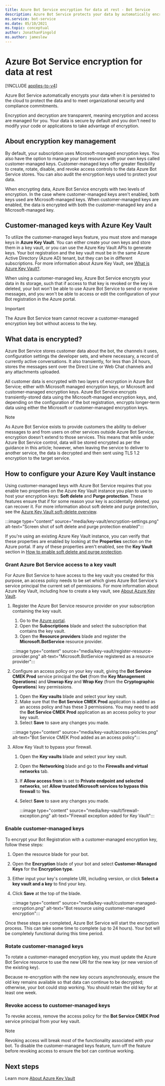 ```yaml
---
title: Azure Bot Service encryption for data at rest - Bot Service
description: Azure Bot Service protects your data by automatically encrypting it before persisting it to the cloud with Microsoft provided encryption keys.
ms.service: bot-service
ms.date: 05/10/2021
ms.topic: conceptual
author: JonathanFingold
ms.author: jameslew
---
```


# Azure Bot Service encryption for data at rest

[!INCLUDE [applies-to-v4](includes/applies-to-v4-current.md)]

Azure Bot Service automatically encrypts your data when it is persisted to the cloud to protect the data and to meet organizational security and compliance commitments.

Encryption and decryption are transparent, meaning encryption and access are managed for you. Your data is secure by default and you don't need to modify your code or applications to take advantage of encryption.

## About encryption key management

By default, your subscription uses Microsoft-managed encryption keys. You also have the option to manage your bot resource with your own keys called customer-managed keys. Customer-managed keys offer greater flexibility to create, rotate, disable, and revoke access controls to the data Azure Bot Service stores. You can also audit the encryption keys used to protect your data.

When encrypting data, Azure Bot Service encrypts with two levels of encryption. In the case where customer-managed keys aren't enabled, both keys used are Microsoft-managed keys. When customer-managed keys are enabled, the data is encrypted with both the customer-managed key and a Microsoft-managed key.


## Customer-managed keys with Azure Key Vault

To utilize the customer-managed keys feature, you must store and manage keys in **Azure Key Vault**. You can either create your own keys and store them in a key vault, or you can use the Azure Key Vault APIs to generate keys. Your bot registration and the key vault must be in the same Azure Active Directory (Azure AD) tenant, but they can be in different subscriptions. For more information about Azure Key Vault, see [What is Azure Key Vault?](/azure/key-vault/key-vault-overview).

When using a customer-managed key, Azure Bot Service encrypts your data in its storage, such that if access to that key is revoked or the key is deleted, your bot won't be able to use Azure Bot Service to send or receive messages, and you won't be able to access or edit the configuration of your Bot registration in the Azure portal.

> [!IMPORTANT]
> The Azure Bot Service team cannot recover a customer-managed encryption key bot without access to the key.

## What data is encrypted?

Azure Bot Service stores customer data about the bot, the channels it uses, configuration settings the developer sets, and where necessary, a record of currently active conversations. It also transiently, for less than 24 hours, stores the messages sent over the Direct Line or Web Chat channels and any attachments uploaded.

All customer data is encrypted with two layers of encryption in Azure Bot Service; either with Microsoft managed encryption keys, or Microsoft and customer-managed encryption keys. Azure Bot Service encrypts transiently-stored data using the Microsoft-managed encryption keys, and, depending on the configuration of the bot registration, encrypts longer-term data using either the Microsoft or customer-managed encryption keys.

> [!NOTE]
> As Azure Bot Service exists to provide customers the ability to deliver messages to and from users on other services outside Azure Bot Service, encryption doesn't extend to those services. This means that while under Azure Bot Service control, data will be stored encrypted as per the guidance in this article; however, when leaving the service to deliver to another service, the data is decrypted and then sent using TLS 1.2 encryption to the target service.

## How to configure your Azure Key Vault instance

Using customer-managed keys with Azure Bot Service requires that you enable two properties on the Azure Key Vault instance you plan to use to host your encryption keys: **Soft delete** and **Purge protection**. These features ensure that if for some reason your key is accidentally deleted, you can recover it. For more information about soft delete and purge protection, see the [Azure Key Vault soft-delete overview](/azure/key-vault/general/soft-delete-overview).

:::image type="content" source="media/key-vault/encryption-settings.png" alt-text="Screen shot of soft delete and purge protection enabled":::

If you're using an existing Azure Key Vault instance, you can verify that these properties are enabled by looking at the **Properties** section on the Azure portal. If any of these properties aren't enabled, see the **Key Vault** section in [How to enable soft delete and purge protection](/azure/key-vault/general/key-vault-recovery).

### Grant Azure Bot Service access to a key vault

For Azure Bot Service to have access to the key vault you created for this purpose, an access policy needs to be set which gives Azure Bot Service's service principal the current set of permissions. For more information about Azure Key Vault, including how to create a key vault, see [About Azure Key Vault](/azure/key-vault/general/overview).

1. Register the Azure Bot Service resource provider on your subscription containing the key vault.
    1. Go to the [Azure portal](https://ms.portal.azure.com).
    1. Open the **Subscriptions** blade and select the subscription that contains the key vault.
    1. Open the **Resource providers** blade and register the **Microsoft.BotService** resource provider.

    :::image type="content" source="media/key-vault/register-resource-provider.png" alt-text="Microsoft.BotService registered as a resource provider":::

1. Configure an access policy on your key vault, giving the **Bot Service CMEK Prod** service principal the **Get** (from the **Key Management Operations**) and **Unwrap Key** and **Wrap Key** (from the **Cryptographic Operations**) key permissions.
    1. Open the **Key vaults** blade and select your key vault.
    1. Make sure that the **Bot Service CMEK Prod** application is added as an access policy and has these 3 permissions. You may need to add the **Bot Service CMEK Prod** application as an access policy to your key vault.
    1. Select **Save** to save any changes you made.

    :::image type="content" source="media/key-vault/access-policies.png" alt-text="Bot Service CMEK Prod added as an access policy":::

1. Allow Key Vault to bypass your firewall.
    1. Open the **Key vaults** blade and select your key vault.
    1. Open the **Networking** blade and go to the **Firewalls and virtual networks** tab.
    1. If **Allow access from** is set to **Private endpoint and selected networks**, set **Allow trusted Microsoft services to bypass this firewall** to **Yes**.
    1. Select **Save** to save any changes you made.

        :::image type="content" source="media/key-vault/firewall-exception.png" alt-text="Firewall exception added for Key Vault":::

### Enable customer-managed keys

To encrypt your Bot Registration with a customer-managed encryption key, follow these steps:

1. Open the resource blade for your bot.
1. Open the **Encryption** blade of your bot and select **Customer-Managed Keys** for the **Encryption type**.
1. Either input your key's complete URI, including version, or click **Select a key vault and a key** to find your key.
1. Click **Save** at the top of the blade.

    :::image type="content" source="media/key-vault/customer-managed-encryption.png" alt-text="Bot resource using customer-managed encryption":::

Once these steps are completed, Azure Bot Service will start the encryption process. This can take some time to complete (up to 24 hours). Your bot will be completely functional during this time period.

### Rotate customer-managed keys

To rotate a customer-managed encryption key, you must update the Azure Bot Service resource to use the new URI for the new key (or new version of the existing key).

Because re-encryption with the new key occurs asynchronously, ensure the old key remains available so that data can continue to be decrypted; otherwise, your bot could stop working. You should retain the old key for at least one week.


### Revoke access to customer-managed keys

To revoke access, remove the access policy for the **Bot Service CMEK Prod** service principal from your key vault.

> [!NOTE]
> Revoking access will break most of the functionality associated with your bot. To disable the customer-managed keys feature, turn off the feature before revoking access to ensure the bot can continue working.

## Next steps

Learn more [About Azure Key Vault](/azure/key-vault/key-vault-overview)
